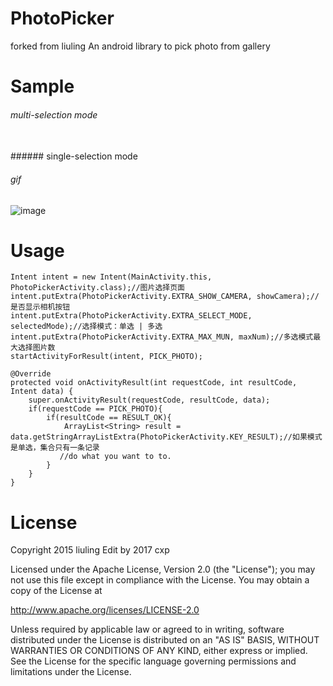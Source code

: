 # PhotoPicker   

forked from liuling 
An android library to pick photo from gallery

# Sample

###### multi-selection mode

<br/>
###### single-selection mode

<br/>

###### gif
![image](https://raw.githubusercontent.com/liuling07/PhotoPicker/master/sample.gif)
<br/>
# Usage
```
Intent intent = new Intent(MainActivity.this, PhotoPickerActivity.class);//图片选择页面
intent.putExtra(PhotoPickerActivity.EXTRA_SHOW_CAMERA, showCamera);//是否显示相机按钮
intent.putExtra(PhotoPickerActivity.EXTRA_SELECT_MODE, selectedMode);//选择模式：单选 | 多选
intent.putExtra(PhotoPickerActivity.EXTRA_MAX_MUN, maxNum);//多选模式最大选择图片数
startActivityForResult(intent, PICK_PHOTO);
```

```
@Override
protected void onActivityResult(int requestCode, int resultCode, Intent data) {
    super.onActivityResult(requestCode, resultCode, data);
    if(requestCode == PICK_PHOTO){
        if(resultCode == RESULT_OK){
            ArrayList<String> result = data.getStringArrayListExtra(PhotoPickerActivity.KEY_RESULT);//如果模式是单选，集合只有一条记录
           //do what you want to to.
        }
    }
}
```

# License
Copyright 2015 liuling
Edit by 2017 cxp 

Licensed under the Apache License, Version 2.0 (the "License");
you may not use this file except in compliance with the License.
You may obtain a copy of the License at

   http://www.apache.org/licenses/LICENSE-2.0

Unless required by applicable law or agreed to in writing, software
distributed under the License is distributed on an "AS IS" BASIS,
WITHOUT WARRANTIES OR CONDITIONS OF ANY KIND, either express or implied.
See the License for the specific language governing permissions and
limitations under the License.
